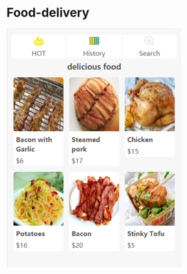 # Food-delivery

![alt text](https://github.com/clyczar/Food-delivery/blob/main/figure.png?raw=true)
